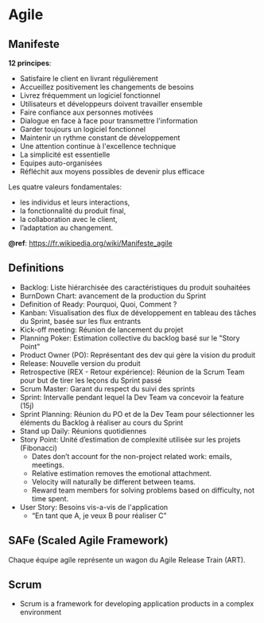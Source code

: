 # Agile

## Manifeste
**12 principes**:
- Satisfaire le client en livrant régulièrement
- Accueillez positivement les changements de besoins
- Livrez fréquemment un logiciel fonctionnel
- Utilisateurs et développeurs doivent travailler ensemble
- Faire confiance aux personnes motivées
- Dialogue en face à face pour transmettre l'information
- Garder toujours un logiciel fonctionnel
- Maintenir un rythme constant de développement
- Une attention continue à l'excellence technique
- La simplicité est essentielle
- Equipes auto-organisées
- Réfléchit aux moyens possibles de devenir plus efficace  
  
Les quatre valeurs fondamentales:
- les individus et leurs interactions,
- la fonctionnalité du produit final,
- la collaboration avec le client,
- l’adaptation au changement.

**@ref**: https://fr.wikipedia.org/wiki/Manifeste_agile  

## Definitions
- Backlog: Liste hiérarchisée des caractéristiques du produit souhaitées
- BurnDown Chart: avancement de la production du Sprint
- Definition of Ready: Pourquoi, Quoi, Comment ?
- Kanban: Visualisation des flux de développement en tableau des tâches du Sprint, basée sur les flux entrants
- Kick-off meeting: Réunion de lancement du projet
- Planning Poker: Estimation collective du backlog basé sur le "Story Point"
- Product Owner (PO): Représentant des dev qui gère la vision du produit
- Release: Nouvelle version du produit
- Retrospective (REX - Retour expérience): Réunion de la Scrum Team pour but de tirer les leçons du Sprint passé
- Scrum Master: Garant du respect du suivi des sprints
- Sprint: Intervalle pendant lequel la Dev Team va concevoir la feature (15j)
- Sprint Planning: Réunion du PO et de la Dev Team pour sélectionner les éléments du Backlog à réaliser au cours du Sprint
- Stand up Daily: Réunions quotidiennes
- Story Point: Unité d’estimation de complexité utilisée sur les projets (Fibonacci)
  + Dates don’t account for the non-project related work: emails, meetings.
  + Relative estimation removes the emotional attachment.
  + Velocity will naturally be different between teams.
  + Reward team members for solving problems based on difficulty, not time spent. 
- User Story: Besoins vis-a-vis de l'application
  + “En tant que A, je veux B pour réaliser C”

## SAFe (Scaled Agile Framework)
Chaque équipe agile représente un wagon du Agile Release Train (ART).

## Scrum
- Scrum is a framework for developing application products in a complex environment

